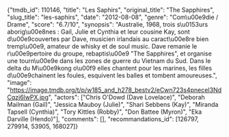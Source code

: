 {"tmdb_id": 110146, "title": "Les Saphirs", "original_title": "The Sapphires", "slug_title": "les-saphirs", "date": "2012-08-08", "genre": "Com\u00e9die / Drame", "score": "6.7/10", "synopsis": "Australie, 1968, trois s\u0153urs aborig\u00e8nes : Gail, Julie et Cynthia et leur cousine Kay, sont d\u00e9couvertes par Dave, musicien irlandais au caract\u00e8re bien tremp\u00e9, amateur de whisky et de soul music. Dave remanie le r\u00e9pertoire du groupe, rebaptis\u00e9 \"The Sapphires\", et organise une tourn\u00e9e dans les zones de guerre du Vietnam du Sud. Dans le delta du M\u00e9kong o\u00f9 elles chantent pour les marines, les filles d\u00e9chainent les foules, esquivent les balles et tombent amoureuses.", "image": "https://image.tmdb.org/t/p/w185_and_h278_bestv2/eCwn723s4pneceI3NdCqzj6lwPX.jpg", "actors": ["Chris O'Dowd (Dave Lovelace)", "Deborah Mailman (Gail)", "Jessica Mauboy (Julie)", "Shari Sebbens (Kay)", "Miranda Tapsell (Cynthia)", "Tory Kittles (Robby)", "Don Battee (Myron)", "Eka Darville (Hendo)"], "comments": [], "recommandations_id": [126797, 279914, 53905, 168027]}